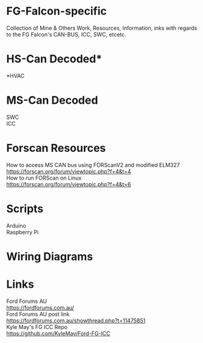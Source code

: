 # FG-Falcon-specific #
Collection of Mine & Others Work, Resources, Information, inks with regards to the FG Falcon's CAN-BUS, ICC, SWC, etcetc.


# HS-Can Decoded*
*HVAC  
# MS-Can Decoded
SWC  
ICC  
# Forscan Resources
How to access MS CAN bus using FORScanV2 and modified ELM327  
https://forscan.org/forum/viewtopic.php?f=4&t=4  
How to run FORScan on Linux  
https://forscan.org/forum/viewtopic.php?f=4&t=6  
# Scripts 
Arduino  
Raspberry Pi  

# Wiring Diagrams


# Links #
Ford Forums AU  
https://fordforums.com.au/  
Ford Forums AU post link  
https://fordforums.com.au/showthread.php?t=11475851  
Kyle May's FG ICC Repo  
https://github.com/KyleMay/Ford-FG-ICC  




